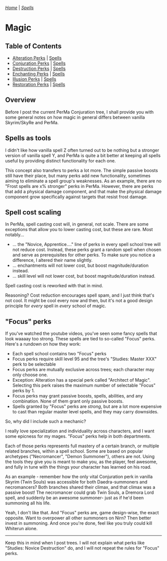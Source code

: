 _[Home](../)_ |
_[Spells](./spells)_

# Magic

## Table of Contents
* [Alteration Perks](./alteration.md) | [Spells](./spells/alteration.md)
* [Conjuration Perks](./conjuration.md) | [Spells](./spells/conjuration.md)
* [Destruction Perks](./destruction.md) | [Spells](./spells/destruction.md)
* [Enchanting Perks](./enchanting.md) | [Spells](./spells/enchanting.md)
* [Illusion Perks](./illusion.md) | [Spells](./spells/illusion.md)
* [Restoration Perks](./restoration.md) | [Spells](./spells/restoration.md)

## Overview

Before I post the current PerMa Conjuration tree, I shall provide you with some general notes on how magic in general differs between vanilla Skyrim/SkyRe and PerMa.

## Spells as tools

I didn't like how vanilla spell Z often turned out to be nothing but a stronger version of vanilla spell Y, and PerMa is quite a bit better at keeping all spells useful by providing distinct functionality for each one.

This concept also transfers to perks a lot more. The simple passive boosts still have their place, but many perks add new functionality, sometimes aiming to eliminate a spell group's weaknesses. As an example, there are no "Frost spells are x% stronger" perks in PerMa. However, there are perks that add a physical damage component, and that make the physical damage component grow specifically against targets that resist frost damage.

## Spell cost scaling

In PerMa, spell casting cost will, in general, not scale. There are some exceptions that allow you to lower casting cost, but these are rare. Most notably...

* ... the "Novice, Apprentice...." line of perks in every spell school tree will not reduce cost. Instead, these perks grant a random spell when chosen and serve as prerequisites for other perks. To make sure you notice a difference, I altered their name slightly.
* ... enchantments will not lower cost, but boost magnitude/duration instead.
* ... skill level will not lower cost, but boost magnitude/duration instead.

Spell casting cost is reworked with that in mind.

Reasoning? Cost reduction encourages spell spam, and I just think that's not cool. It might be cool every now and then, but it's not a good design principle for _every_ spell in _every_ school of magic.

## "Focus" perks

If you've watched the youtube videos, you've seen some fancy spells that look waaaay too strong. These spells are tied to so-called "Focus" perks. Here's a rundown on how they work:

* Each spell school contains two "Focus" perks
* Focus perks require skill level 95 and the tree's "Studies: Master XXX" perk to be selectable
* Focus perks are mutually exclusive across trees; each character may only choose one.
* Exception: Alteration has a special perk called "Architect of Magic". Selecting this perk raises the maximum number of selectable "Focus" perks by 1.
* Focus perks may grant passive boosts, spells, abilities, and any combination. None of them grant only passive boosts.
* Spells granted by "Focus" perks are _strong_, but are a lot more expensive to cast than regular master level spells, and they may carry downsides.

So, why did I include such a mechanic?

I really love specialization and individuality across characters, and I want some epicness for my mages. "Focus" perks help in both departments.

Each of those perks represents full mastery of a certain branch, or multiple related branches, within a spell school. Some are based on popular archetypes ("Necromancer", "Demon Summoner"), others are not. Using the tools they give you is meant to make you, as the player, feel awesome, and fully in tune with the things your character has learned on his road.

As an example - remember how the only vital Conjuration perk in vanilla Skyrim (Twin Souls) was accessible for both Daedra-summoners and necromancers? Both branches shared their climax, and that climax was a passive boost! The necromancer could grab Twin Souls, a Dremora Lord spell, and suddenly be an awesome summoner- just as if he'd been summoning all his life.

Yeah, I don't like that. And "Focus" perks are, game design-wise, the exact opposite. Want to overpower all other summoners on Nirn? Then better invest in summoning. And once you're done, feel like you truly could kill Whiterun alone.

-----

Keep this in mind when I post trees. I will not explain what perks like "Studies: Novice Destruction" do, and I will not repeat the rules for "Focus" perks.
